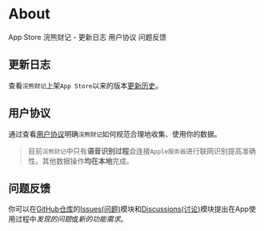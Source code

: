 # About
App Store 浣熊财记 - 更新日志 用户协议 问题反馈

## 更新日志

查看`浣熊财记`上架`App Store`以来的版本[更新历史](https://racoon-book.github.io/About/UpdateHistory.html)。

## 用户协议 

通过查看[用户协议](https://racoon-book.github.io/About/Agreements.html)明确`浣熊财记`如何规范合理地收集、使用你的数据。

> 目前`浣熊财记`中只有**语音识别过程**会连接`Apple服务器`进行联网识别提高准确性。其他数据操作**均在本地**完成。

## 问题反馈

你可以在[GitHub仓库](https://github.com/Racoon-Book/About)的[Issues(问题)](https://github.com/Racoon-Book/About/issues)模块和[Discussions(讨论)](https://github.com/Racoon-Book/About/discussions)模块提出在App使用过程中*发现的问题*或*新的功能需求*。